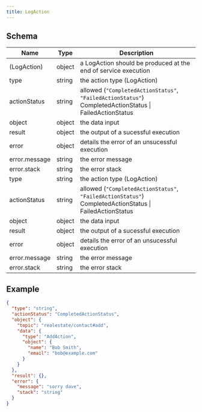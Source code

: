 ```yaml
---
title: LogAction
---
```

## Schema

| Name | Type | Description |
|---|---|---|
| (LogAction) | object | a LogAction should be produced at the end of service execution |
| type | string | the action type (LogAction) |
| actionStatus | string | allowed (`"CompletedActionStatus"`, `"FailedActionStatus"`) CompletedActionStatus \| FailedActionStatus |
| object | object | the data input |
| result | object | the output of a sucessful execution |
| error | object | details the error of an unsucessful execution |
| error.message | string | the error message |
| error.stack | string | the error stack |
| type | string | the action type (LogAction) |
| actionStatus | string | allowed (`"CompletedActionStatus"`, `"FailedActionStatus"`) CompletedActionStatus \| FailedActionStatus |
| object | object | the data input |
| result | object | the output of a sucessful execution |
| error | object | details the error of an unsucessful execution |
| error.message | string | the error message |
| error.stack | string | the error stack |

## Example



```json
{
  "type": "string",
  "actionStatus": "CompletedActionStatus",
  "object": {
    "topic": "realestate/contact#add",
    "data": {
      "type": "AddAction",
      "object": {
        "name": "Bob Smith",
        "email": "bob@example.com"
      }
    }
  },
  "result": {},
  "error": {
    "message": "sorry dave",
    "stack": "string"
  }
}
```
